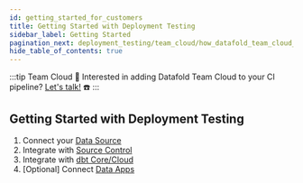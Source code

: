 ```yaml
---
id: getting_started_for_customers
title: Getting Started with Deployment Testing
sidebar_label: Getting Started
pagination_next: deployment_testing/team_cloud/how_datafold_team_cloud_works
hide_table_of_contents: true
---
```


:::tip Team Cloud
🔧 Interested in adding Datafold Team Cloud to your CI pipeline? [Let's talk!](https://calendly.com/d/zkz-63b-23q/see-a-demo?email=clay%20analytics%40datafold.com&first_name=Clay&last_name=Moeller&a1=) ☎️
:::
<br />

## Getting Started with Deployment Testing

1. Connect your [Data Source](/deployment_testing/team_cloud/getting_started_for_customers/data_sources)
2. Integrate with [Source Control](/deployment_testing/team_cloud/getting_started_for_customers/source_control)
3. Integrate with [dbt Core/Cloud](/deployment_testing/team_cloud/getting_started_for_customers/dbt)
4. [Optional] Connect [Data Apps](/deployment_testing/team_cloud/getting_started_for_customers/data_apps)
